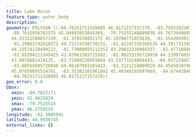 ```yaml
---
title: Lake Huron
feature_type: water_body
description: ''
geometry: POLYGON ((-84.76231711320085 46.0171217157278, -83.79552023833496 46.27591237672311,
  -80.7632936762575 45.84902053844269, -79.75255148889838 44.76734406958653, -80.14805930134301
  44.42312508657339, -81.378528051172 45.18700771925639, -81.55430930114682 45.17151939239938,
  -81.29063742618372 44.75174198730231, -81.42247336366526 44.39173134905132, -81.77403586361666
  44.15574128499222, -81.73009055112252 43.29833338984337, -82.47716086351855 42.96158392516708,
  -82.65294211349425 43.83961393725502, -82.98253195719859 44.13997492068891, -83.37803976964324
  43.9978881419125, -83.72960226959464 43.53773324894443, -84.03721945705186 43.7126914677813,
  -83.68565695710046 44.06107993101413, -83.3121218009029 44.45450197469823, -83.33409445714906
  45.07850095514761, -83.55382101961892 45.40340192697669, -84.67442648821255 45.75711421427184,
  -84.76231711320085 46.0171217157278))
geo_error: 0.0
bbox:
  xmin: -84.7623171
  ymin: 42.9615839
  xmax: -79.7525515
  ymax: 46.2759124
longitude: -82.3005941
latitude: 44.9938745
external_links: {}
---
```

